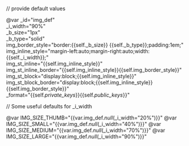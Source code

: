 // provide default values

@var _id="img_def" \
      _i_width="90%" \
      _b_size="1px" \
      _b_type="solid" \
      img_border_style="border:{{self._b_size}} {{self._b_type}};padding:1em;" \
      img_inline_style="margin-left:auto;margin-right:auto;width:{{self._i_width}};" \
      img_st_inline="{{self.img_inline_style}}" \
      img_st_inline_border="{{self.img_inline_style}}{{self.img_border_style}}" \
      img_st_block="display:block;{{self.img_inline_style}}" \
      img_st_block_border="display:block;{{self.img_inline_style}}{{self.img_border_style}}" \
      _format="{{self._private_keys_}}{{self._public_keys_}}"

// Some useful defaults for _i_width

@var IMG_SIZE_THUMB="{{var.img_def._null_(_i_width=\"20%\")}}"
@var IMG_SIZE_SMALL="{{var.img_def._null_(_i_width=\"40%\")}}"
@var IMG_SIZE_MEDIUM="{{var.img_def._null_(_i_width=\"70%\")}}"
@var IMG_SIZE_LARGE="{{var.img_def._null_(_i_width=\"90%\")}}"
